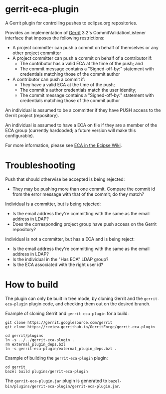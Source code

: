 gerrit-eca-plugin
=================

A Gerrit plugin for controlling pushes to eclipse.org repositories.

Provides an implementation of [Gerrit](https://code.google.com/p/gerrit/) 3.2's CommitValidationListener interface that imposes the following restrictions:

* A project committer can push a commit on behalf of themselves or any other project committer
* A project committer can push a commit on behalf of a contributor if:
    * The contributor has a valid ECA at the time of the push; and
    * The commit message contains a "Signed-off-by:" statement with credentials matching those of the commit author
* A contributor can push a commit if:
    * They have a valid ECA at the time of the push;
    * The commit's author credentials match the user identity;
    * The commit message contains a "Signed-off-by:" statement with credentials matching those of the commit author

An individual is assumed to be a committer if they have PUSH access to the Gerrit project (repository).

An individual is assumed to have a ECA on file if they are a member of the ECA group (currently hardcoded; a future version will make this configurable).

For more information, please see [ECA in the Ecipse Wiki](http://wiki.eclipse.org/ECA).

Troubleshooting
===============

Push that should otherwise be accepted is being rejected:
* They may be pushing more than one commit. Compare the commit id from the error message with that of the commit; do they match?  

Individual is a committer, but is being rejected:
* Is the email address they're committing with the same as the email address in LDAP?
* Does the corresponding project group have push access on the Gerrit repository?

Individual is not a committer, but has a ECA and is being reject:
* Is the email address they're committing with the same as the email address in LDAP?
* Is the individual in the "Has ECA" LDAP group?
* Is the ECA associated with the right user id?

How to build
============

The plugin can only be built in tree mode, by cloning
Gerrit and the `gerrit-eca-plugin` plugin code, and checking them out on the desired branch.

Example of cloning Gerrit and `gerrit-eca-plugin` for a build:

```
git clone https://gerrit.googlesource.com/gerrit
git clone https://review.gerrithub.io/GerritForge/gerrit-eca-plugin

cd gerrit/plugins
ln -s ../../gerrit-eca-plugin .
rm external_plugin_deps.bzl
ln -s gerrit-eca-plugin/external_plugin_deps.bzl .
```

Example of building the `gerrit-eca-plugin` plugin:

```
cd gerrit
bazel build plugins/gerrit-eca-plugin
```

The `gerrit-eca-plugin.jar` plugin is generated to
`bazel-bin/plugins/gerrit-eca-plugin/gerrit-eca-plugin.jar`.
